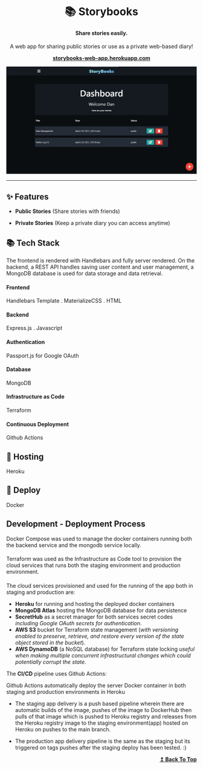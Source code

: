 <h1 id="header" align="center">📚 Storybooks</h1>

<h4 align="center">Share stories easily.</h4>

<p align="center">A web app for sharing public stories or use as a private web-based diary!</p>

**<p align="center"><a href="https://storybooks-web-app.herokuapp.com">storybooks-web-app.herokuapp.com</a></p>**

<p align="center"><img width alt="storybooks-img-preview" src="./public/images/storybooks-web-app-preview.png" width="480"></p>

---

## ✨ Features

- **Public Stories** (Share stories with friends)

- **Private Stories** (Keep a private diary you can access anytime)

## 📚 Tech Stack

The frontend is rendered with Handlebars and fully server rendered. On the backend, a REST API handles saving user content and user management, a MongoDB database is used for data storage and data retrieval.

#### Frontend

Handlebars Template . MaterializeCSS . HTML

#### Backend

Express.js . Javascript

#### Authentication

Passport.js for Google OAuth

#### Database

MongoDB

#### Infrastructure as Code

Terraform

#### Continuous Deployment

Github Actions

## 💫 Hosting

Heroku

## 🚀 Deploy

Docker

## Development - Deployment Process

Docker Compose was used to manage the docker containers running both the backend service and the mongodb service locally.

####

Terraform was used as the Infrastructure as Code tool to provision the cloud services that runs both the staging environment and production environment.

####

The cloud services provisioned and used for the running of the app both in staging and production are:
  - **Heroku** for running and hosting the deployed docker containers
  - **MongoDB Atlas** hosting the MongoDB database for data persistence
  - **SecretHub** as a secret manager for both services secret codes _including Google OAuth secrets for authentication_.
  - **AWS S3** bucket for Terraform state management (_with versioning enabled to preserve, retrieve, and restore every version of the state object stored in the bucket_).
  - **AWS DynamoDB** (a NoSQL database) for Terraform state locking _useful when making multiple concurrent infrastructural changes which could potentially corrupt the state_.

The **CI/CD** pipeline uses Github Actions:

Github Actions automatically deploy the server Docker container in both staging and production environments in Heroku

  -  The staging app delivery is a push based pipeline wherein there are automatic builds of the image, pushes of the image to DockerHub then pulls of that image which is pushed to Heroku registry and releases from the Heroku registry image to the staging environment(app) hosted on Heroku on pushes to the main branch.

  -  The production app delivery pipeline is the same as the staging but its triggered on tags pushes after the staging deploy has been tested. :)

<div align="right">
    <b><a href="#header">↥ Back To Top</a></b>
</div>
